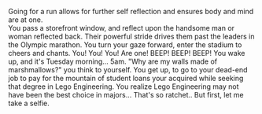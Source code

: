 Going for a run allows for further self reflection and ensures body and mind are at one.  
You pass a storefront window, and reflect upon the handsome man or woman reflected back.  Their powerful 
stride drives them past the leaders in the Olympic marathon.  You turn your gaze forward, enter 
the stadium to cheers and chants.  You!  You!  You!  Are one!
BEEP! BEEP! BEEP! You wake up, and it's Tuesday morning... 5am. 
"Why are my walls made of marshmallows?" you think to yourself.
You get up, to go to your dead-end job to pay for the mountain of student loans your acquired
while seeking that degree in Lego Engineering.
You realize Lego Engineering may not have been the best choice in majors...
That's so ratchet..
But first, let me take a selfie.
